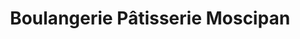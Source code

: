 ---
title: "Boulangerie Pâtisserie Moscipan"
url: /estrees-saint-denis/boulangerie-patisserie-moscipan/
shop: boulangerie
---